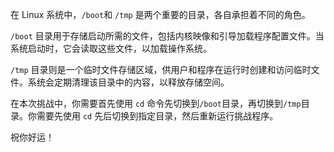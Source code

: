 在 Linux 系统中，`/boot`和 `/tmp` 是两个重要的目录，各自承担着不同的角色。

`/boot` 目录用于存储启动所需的文件，包括内核映像和引导加载程序配置文件。当系统启动时，它会读取这些文件，以加载操作系统。

`/tmp` 目录则是一个临时文件存储区域，供用户和程序在运行时创建和访问临时文件。系统会定期清理该目录中的内容，以释放存储空间。

在本次挑战中，你需要首先使用 `cd` 命令先切换到`/boot`目录，再切换到`/tmp`目录。你需要先使用 `cd` 先后切换到指定目录，然后重新运行挑战程序。

祝你好运！